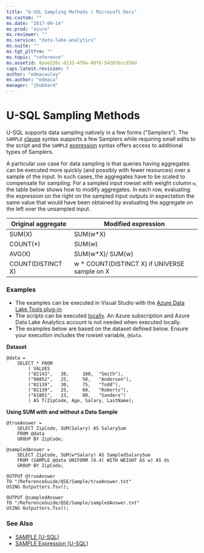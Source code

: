 ```yaml
---
title: "U-SQL Sampling Methods | Microsoft Docs"
ms.custom: ""
ms.date: "2017-09-14"
ms.prod: "azure"
ms.reviewer: ""
ms.service: "data-lake-analytics"
ms.suite: ""
ms.tgt_pltfrm: ""
ms.topic: "reference"
ms.assetid: 8aae226c-d132-4f0a-88f6-54267bccd58d
caps.latest.revision: 7
author: "edmacauley"
ms.author: "edmaca"
manager: "jhubbard"
---
```

# U-SQL Sampling Methods

U-SQL supports data sampling natively in a few forms ("Samplers"). The `SAMPLE` [clause](../USQL/sample-u-sql.md) syntax supports a few Samplers while requiring small edits to the script and the `SAMPLE` [expression](../USQL/sample-expression-u-sql.md) syntax offers access to additional types of Samplers.

A particular use case for data sampling is that queries having aggregates can be executed more quickly (and possibly with fewer resources) over a sample of the input.  In such cases, the aggregates have to be scaled to compensate for sampling. For a sampled input rowset with weight column `w`, the table below shows how to modify aggregates. In each row, evaluating the expression on the right on the sampled input outputs in expectation the same value that would have been obtained by evaluating the aggregate on the left over the unsampled input.


Original aggregate  | Modified expression  
---------|---------
SUM(X)     |  SUM(w*X)       
COUNT(*)    | SUM(w)
AVG(X)     | SUM(w*X)/ SUM(w)
COUNT(DISTINCT X)     |  w * COUNT(DISTINCT X) if UNIVERSE sample on X        

### Examples
- The examples can be executed in Visual Studio with the [Azure Data Lake Tools plug-in](https://www.microsoft.com/download/details.aspx?id=49504).  
- The scripts can be executed [locally](https://docs.microsoft.com/azure/data-lake-analytics/data-lake-analytics-data-lake-tools-get-started#run-u-sql-locally).  An Azure subscription and Azure Data Lake Analytics account is not needed when executed locally.
- The examples below are based on the dataset defined below.  Ensure your execution includes the rowset variable, `@data`.  

**Dataset**   
```
@data = 
    SELECT * FROM 
        ( VALUES
        ("02143",   30,     100,  "Smith"),
        ("98052",   25,     50,   "Andersen"),
        ("02139",   30,     75,   "Todd"),
        ("02139",   25,     60,   "Roberts"),
        ("61801",   23,     80,   "Sanders")
        ) AS T(ZipCode, Age, Salary, LastName);
```

**Using SUM with and without a Data Sample**   
```
@trueAnswer = 
    SELECT ZipCode, SUM(Salary) AS SalarySum 
    FROM @data 
    GROUP BY ZipCode;

@sampledAnswer = 
    SELECT ZipCode, SUM(w*Salary) AS SampledSalarySum 
    FROM (SAMPLE @data UNIFORM (0.4) WITH WEIGHT AS w) AS ds 
    GROUP BY ZipCode;

OUTPUT @trueAnswer
TO "/ReferenceGuide/QSE/Sample/trueAnswer.txt"
USING Outputters.Tsv();

OUTPUT @sampledAnswer
TO "/ReferenceGuide/QSE/Sample/sampledAnswer.txt"
USING Outputters.Tsv();

```


### See Also  
* [SAMPLE (U-SQL)](../USQL/sample-u-sql.md)
* [SAMPLE Expression (U-SQL)](../USQL/sample-expression-u-sql.md)
